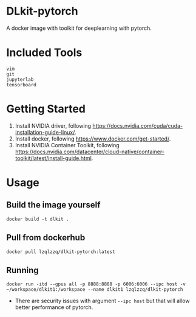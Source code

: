 # DLkit-pytorch
A docker image with toolkit for deeplearning with pytorch.

# Included Tools
```
vim
git
jupyterlab
tensorboard
```

# Getting Started
1. Install NVIDIA driver, following https://docs.nvidia.com/cuda/cuda-installation-guide-linux/.
2. Install docker, following https://www.docker.com/get-started/.
3. Install NVIDIA Container Toolkit, following https://docs.nvidia.com/datacenter/cloud-native/container-toolkit/latest/install-guide.html.

# Usage
## Build the image yourself
```
docker build -t dlkit .
```
## Pull from dockerhub
```
docker pull lzqlzzq/dlkit-pytorch:latest
```
## Running
```
docker run -itd --gpus all -p 8888:8888 -p 6006:6006 --ipc host -v ~/workspace/dlkit1:/workspace --name dlkit1 lzqlzzq/dlkit-pytorch
```
* There are security issues with argument `--ipc host` but that will allow better performance of pytorch.
